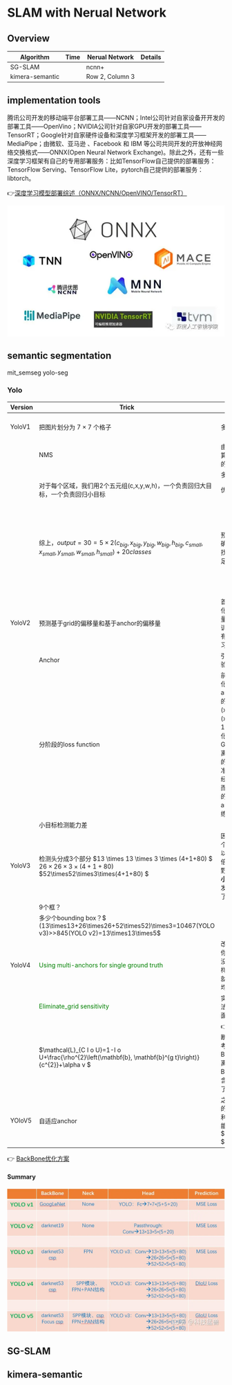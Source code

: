 # SLAM with Nerual Network

## Overview

| Algorithm | Time | Nerual Network | Details |
| -------- | -------- | -------- | -------- |
| SG-SLAM |  | ncnn+ | |
| kimera-semantic |  | Row 2, Column 3 ||

## implementation tools

腾讯公司开发的移动端平台部署工具——NCNN；Intel公司针对自家设备开开发的部署工具——OpenVino；NVIDIA公司针对自家GPU开发的部署工具——TensorRT；Google针对自家硬件设备和深度学习框架开发的部署工具——MediaPipe；由微软、亚马逊 、Facebook 和 IBM 等公司共同开发的开放神经网络交换格式——ONNX(Open Neural Network Exchange)。除此之外，还有一些深度学习框架有自己的专用部署服务：比如TensorFlow自己提供的部署服务：TensorFlow Serving、TensorFlow Lite，pytorch自己提供的部署服务：libtorch。

👉[深度学习模型部署综述（ONNX/NCNN/OpenVINO/TensorRT）](https://mp.weixin.qq.com/s?__biz=MzU2NjU3OTc5NA==&mid=2247560125&idx=2&sn=001988bca941a9404ac8fe7a351b514d&chksm=fca9ec80cbde659689922250b3138e752cfccf50fde18f07016b7673bf1289bb8bd25bb4f636&scene=27)

![](./pic/impltol.webp)

## semantic segmentation 

mit_semseg
yolo-seg

### Yolo

|Version|Trick| Function | Defeat |
|---|---|---|---|
|YoloV1|把图片划分为 $7\times 7$ 个格子| 多个同一种目标 | 一个格子还是只能检测一个物体 |
||NMS|由于小格子太多了，算法得到了多个重复的检测框||
||| 多类目标 ||
||对于每个区域，我们用2个五元组(c,x,y,w,h)，一个负责回归大目标，一个负责回归小目标| 优化小目标检测。||
||综上，$output=30=5 \times 2(c_{big},x_{big},y_{big},w_{big},h_{big}, c_{small},x_{small},y_{small},w_{small},h_{small})+20 classes$|预测的框不准确：准确度不足；很多目标找不到：recall不足。|样本不均衡：没有计算背景的geo_loss，只计算了前景的geo_loss，这个问题YOLO v1回避了，依然存在。|
|YoloV2|预测基于grid的偏移量和基于anchor的偏移量|首先会对这些值归一化，这是一个偏移量，且值很小，使得训练过程更加稳定，有利于神经网络的学习。||
|| Anchor | 引入对识别对象的先验知识| |
|| 分阶段的loss function |前12800步我们会优化预测的(x,y,w,h)与anchor的(x,y,w,h)的距离+预测的(x,y,w,h)与GT的(x,y,w,h)的距离，12800步之后就只优化预测的(x,y,w,h)与GT的(x,y,w,h)的距离，为啥？因为这时的预测结果已经较为准确了，anchor已经满足我了我们了，而在一开始预测不准的时候，用上anchor可以加速训练。||
||小目标检测能力差|||
| YoloV3 | 检测头分成3个部分 $13 \times 13 \times 3 \times (4+1+80) $ $26\times26\times3\times(4+1+80)$ $52\times52\times3\times(4+1+80) $|因为32倍下采样每个点感受野更大，所以去预测**大目标**，8倍下采样每个点感受野最小，所以去预测**小目标**。专人专事。发现预测得更准确了，性能又提升了。||
||9个框？|||
||多少个bounding box？$ (13\times13+26\times26+52\times52)\times3=10467(YOLO v3)>>845(YOLO v2)=13\times13\times5$ |||
|YoloV4|<span style="color:green">Using multi-anchors for single ground truth</span>|改进检测头，相当于你anchor框的数量没变，但是选择的正样本的比例增加了，就缓解了正负样本不均衡的问题 ||
||<span style="color:green">Eliminate_grid sensitivity</span>|实际上之前的算法无法使框框取到grid里面的任意位置||
||$\mathcal{L}_{C I o U}=1-I o U+\frac{\rho^{2}\left(\mathbf{b}, \mathbf{b}^{g t}\right)}{c^{2}}+\alpha v $| 👉[改进过程详解](https://zhuanlan.zhihu.com/p/183781646) 不断改进的IoU Loss 考虑了GT与Bounding Box的距离，重合面积，解决Bounding Box全包含GT的问题，加快了收敛速度||
|YOloV5|自适应anchor|之前anchor是固定的，自适应anchor利用网络的学习功能，让Anchor的$(x_A,y_A,w_A,h_A) $也是可以学习的||

👉 [BackBone优化方案](https://zhuanlan.zhihu.com/p/186014243)

#### Summary
![](./pic/improvement.webp)

## SG-SLAM

## kimera-semantic